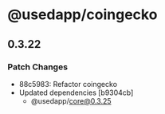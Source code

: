 # @usedapp/coingecko

## 0.3.22
### Patch Changes

- 88c5983: Refactor coingecko
- Updated dependencies [b9304cb]
  - @usedapp/core@0.3.25
